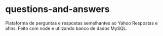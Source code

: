 # questions-and-answers
Plataforma de perguntas e respostas semelhantes ao Yahoo Respostas e afins. Feito com node e utilzando banco de dados MySQL.
